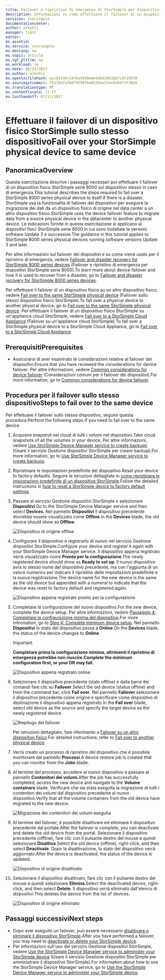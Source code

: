 ```yaml
---
title: Failover e ripristino di emergenza di StorSimple per dispositivi serie 8000| Microsoft Docs
description: Informazioni su come effettuare il failover di un dispositivo StorSimple sullo stesso dispositivo.
services: storsimple
documentationcenter: 
author: alkohli
manager: timlt
editor: 
ms.assetid: 
ms.service: storsimple
ms.devlang: na
ms.topic: article
ms.tgt_pltfrm: na
ms.workload: na
ms.date: 06/23/2017
ms.author: alkohli
ms.openlocfilehash: acc8929dc3476e9590e8e4d9526b38b7c0719570
ms.sourcegitcommit: f537befafb079256fba0529ee554c034d73f36b0
ms.translationtype: MT
ms.contentlocale: it-IT
ms.lasthandoff: 07/11/2017
---
```

# <a name="fail-over-your-storsimple-physical-device-to-same-device"></a><span data-ttu-id="653d2-103">Effettuare il failover di un dispositivo fisico StorSimple sullo stesso dispositivo</span><span class="sxs-lookup"><span data-stu-id="653d2-103">Fail over your StorSimple physical device to same device</span></span>

## <a name="overview"></a><span data-ttu-id="653d2-104">Panoramica</span><span class="sxs-lookup"><span data-stu-id="653d2-104">Overview</span></span>

<span data-ttu-id="653d2-105">Questa esercitazione descrive i passaggi necessari per effettuare il failover di un dispositivo fisico StorSimple serie 8000 sul dispositivo stesso in caso di emergenza.</span><span class="sxs-lookup"><span data-stu-id="653d2-105">This tutorial describes the steps required to fail over a StorSimple 8000 series physical device to itself if there is a disaster.</span></span> <span data-ttu-id="653d2-106">StorSimple usa la funzionalità di failover del dispositivo per eseguire la migrazione dei dati da un dispositivo fisico di origine nel data center a un altro dispositivo fisico.</span><span class="sxs-lookup"><span data-stu-id="653d2-106">StorSimple uses the device failover feature to migrate data from a source physical device in the datacenter to another physical device.</span></span> <span data-ttu-id="653d2-107">Le indicazioni fornite in questa esercitazione si applicano ai dispositivi fisici StorSimple serie 8000 in cui sono installate le versioni software Update 3 e successive.</span><span class="sxs-lookup"><span data-stu-id="653d2-107">The guidance in this tutorial applies to StorSimple 8000 series physical devices running software versions Update 3 and later.</span></span>

<span data-ttu-id="653d2-108">Per altre informazioni sul failover dei dispositivi e su come viene usato per il ripristino di emergenza, vedere [Failover and disaster recovery for StorSimple 8000 series devices](storsimple-8000-device-failover-disaster-recovery.md) (Failover e ripristino di emergenza per dispositivi StorSimple serie 8000).</span><span class="sxs-lookup"><span data-stu-id="653d2-108">To learn more about device failover and how it is used to recover from a disaster, go to [Failover and disaster recovery for StorSimple 8000 series devices](storsimple-8000-device-failover-disaster-recovery.md).</span></span>

<span data-ttu-id="653d2-109">Per effettuare il failover di un dispositivo fisico su un altro dispositivo fisico, vedere [Fail over to the same StorSimple physical device](storsimple-8000-device-failover-physical-device.md) (Failover sullo stesso dispositivo fisico StorSimple).</span><span class="sxs-lookup"><span data-stu-id="653d2-109">To fail over a physical device to another physical device, go to [Fail over to the same StorSimple physical device](storsimple-8000-device-failover-physical-device.md).</span></span> <span data-ttu-id="653d2-110">Per effettuare il failover di un dispositivo fisico StorSimple su un'appliance cloud StorSimple, vedere [Fail over to a StorSimple Cloud Appliance](storsimple-8000-device-failover-cloud-appliance.md) (Failover su un'appliance cloud StorSimple).</span><span class="sxs-lookup"><span data-stu-id="653d2-110">To fail over a StorSimple physical device to a StorSimple Cloud Appliance, go to [Fail over to a StorSimple Cloud Appliance](storsimple-8000-device-failover-cloud-appliance.md).</span></span>


## <a name="prerequisites"></a><span data-ttu-id="653d2-111">Prerequisiti</span><span class="sxs-lookup"><span data-stu-id="653d2-111">Prerequisites</span></span>

- <span data-ttu-id="653d2-112">Assicurarsi di aver esaminato le considerazioni relative al failover dei dispositivi.</span><span class="sxs-lookup"><span data-stu-id="653d2-112">Ensure that you have reviewed the considerations for device failover.</span></span> <span data-ttu-id="653d2-113">Per altre informazioni, vedere [Common considerations for device failover](storsimple-8000-device-failover-disaster-recovery.md) (Considerazioni comuni per il failover dei dispositivi).</span><span class="sxs-lookup"><span data-stu-id="653d2-113">For more information, go to [Common considerations for device failover](storsimple-8000-device-failover-disaster-recovery.md).</span></span>


## <a name="steps-to-fail-over-to-the-same-device"></a><span data-ttu-id="653d2-114">Procedura per il failover sullo stesso dispositivo</span><span class="sxs-lookup"><span data-stu-id="653d2-114">Steps to fail over to the same device</span></span>

<span data-ttu-id="653d2-115">Per effettuare il failover sullo stesso dispositivo, seguire questa procedura.</span><span class="sxs-lookup"><span data-stu-id="653d2-115">Perform the following steps if you need to fail over to the same device.</span></span>

1. <span data-ttu-id="653d2-116">Acquisire snapshot nel cloud di tutti i volumi nel dispositivo.</span><span class="sxs-lookup"><span data-stu-id="653d2-116">Take cloud snapshots of all the volumes in your device.</span></span> <span data-ttu-id="653d2-117">Per altre informazioni, vedere [Use StorSimple Device Manager service to create backups](storsimple-8000-manage-backup-policies-u2.md) (Usare il servizio Gestione dispositivi StorSimple per creare backup).</span><span class="sxs-lookup"><span data-stu-id="653d2-117">For more information, go to [Use StorSimple Device Manager service to create backups](storsimple-8000-manage-backup-policies-u2.md).</span></span>
2. <span data-ttu-id="653d2-118">Ripristinare le impostazioni predefinite del dispositivo.</span><span class="sxs-lookup"><span data-stu-id="653d2-118">Reset your device to factory defaults.</span></span> <span data-ttu-id="653d2-119">Seguire le istruzioni dettagliate in [come ripristinare le impostazioni predefinite di un dispositivo StorSimple](storsimple-8000-manage-device-controller.md#reset-the-device-to-factory-default-settings).</span><span class="sxs-lookup"><span data-stu-id="653d2-119">Follow the detailed instructions in [how to reset a StorSimple device to factory default settings](storsimple-8000-manage-device-controller.md#reset-the-device-to-factory-default-settings).</span></span>
3. <span data-ttu-id="653d2-120">Passare al servizio Gestione dispositivi StorSimple e selezionare **Dispositivi**.</span><span class="sxs-lookup"><span data-stu-id="653d2-120">Go to the StorSimple Device Manager service and then select **Devices**.</span></span> <span data-ttu-id="653d2-121">Nel pannello **Dispositivi** il dispositivo precedente dovrebbe essere visualizzato come **Offline**.</span><span class="sxs-lookup"><span data-stu-id="653d2-121">In the **Devices** blade, the old device should show as **Offline**.</span></span>

    ![Dispositivo di origine offline](./media/storsimple-8000-device-failover-disaster-recovery/failover-single-dev2.png)

4. <span data-ttu-id="653d2-123">Configurare il dispositivo e registrarlo di nuovo nel servizio Gestione dispositivi StorSimple.</span><span class="sxs-lookup"><span data-stu-id="653d2-123">Configure your device and register it again with your StorSimple Device Manager service.</span></span> <span data-ttu-id="653d2-124">Il dispositivo appena registrato verrà visualizzato come **Pronto per la configurazione**.</span><span class="sxs-lookup"><span data-stu-id="653d2-124">The newly registered device should show as **Ready to set up**.</span></span> <span data-ttu-id="653d2-125">Il nuovo dispositivo avrà lo stesso nome del dispositivo precedente, ma con l'aggiunta di un valore numerico per indicare il ripristino delle impostazioni predefinite e la nuova registrazione.</span><span class="sxs-lookup"><span data-stu-id="653d2-125">The device name for the new device is the same as the old device but appended with a numeral to indicate that the device was reset to factory default and registered again.</span></span>

    ![Dispositivo appena registrato pronto per la configurazione](./media/storsimple-8000-device-failover-disaster-recovery/failover-single-dev3.png)
5. <span data-ttu-id="653d2-127">Completare la configurazione del nuovo dispositivo.</span><span class="sxs-lookup"><span data-stu-id="653d2-127">For the new device, complete the device setup.</span></span> <span data-ttu-id="653d2-128">Per altre informazioni, vedere [Passaggio 4: Completare la configurazione minima del dispositivo](storsimple-8000-deployment-walkthrough-u2.md#step-4-complete-minimum-device-setup).</span><span class="sxs-lookup"><span data-stu-id="653d2-128">For more information, go to [Step 4: Complete minimum device setup](storsimple-8000-deployment-walkthrough-u2.md#step-4-complete-minimum-device-setup).</span></span> <span data-ttu-id="653d2-129">Nel pannello **Dispositivi** lo stato del dispositivo passa a **Online**.</span><span class="sxs-lookup"><span data-stu-id="653d2-129">On the **Devices** blade, the status of the device changes to **Online**.</span></span>

   > [!IMPORTANT]
   > <span data-ttu-id="653d2-130">**Completare prima la configurazione minima, altrimenti il ripristino di emergenza potrebbe non riuscire.**</span><span class="sxs-lookup"><span data-stu-id="653d2-130">**Complete the minimum configuration first, or your DR may fail.**</span></span>

    ![Dispositivo appena registrato online](./media/storsimple-8000-device-failover-disaster-recovery/failover-single-dev7.png)

6. <span data-ttu-id="653d2-132">Selezionare il dispositivo precedente (stato offline) e dalla barra dei comandi fare clic su **Failover**.</span><span class="sxs-lookup"><span data-stu-id="653d2-132">Select the old device (status offline) and from the command bar, click **Fail over**.</span></span> <span data-ttu-id="653d2-133">Nel pannello **Failover** selezionare il dispositivo precedente come origine e specificare come dispositivo di destinazione il dispositivo appena registrato.</span><span class="sxs-lookup"><span data-stu-id="653d2-133">In the **Fail over** blade, select old device as the source and specify the target device as the newly registered device.</span></span>

    ![Riepilogo del failover](./media/storsimple-8000-device-failover-disaster-recovery/failover-single-dev11.png)

    <span data-ttu-id="653d2-135">Per istruzioni dettagliate, fare riferimento a [Failover su un altro dispositivo fisico](#fail-over-to-another-physical-device).</span><span class="sxs-lookup"><span data-stu-id="653d2-135">For detailed instructions, refer to [Fail over to another physical device](#fail-over-to-another-physical-device).</span></span>

7. <span data-ttu-id="653d2-136">Verrà creato un processo di ripristino del dispositivo che è possibile monitorare dal pannello **Processi**.</span><span class="sxs-lookup"><span data-stu-id="653d2-136">A device restore job is created that you can monitor from the **Jobs** blade.</span></span>

8. <span data-ttu-id="653d2-137">Al termine del processo, accedere al nuovo dispositivo e passare al pannello **Contenitori dei volumi**.</span><span class="sxs-lookup"><span data-stu-id="653d2-137">After the job has successfully completed, access the new device and navigate to the **Volume containers** blade.</span></span> <span data-ttu-id="653d2-138">Verificare che sia stata eseguita la migrazione di tutti i contenitori dei volumi dal dispositivo precedente al nuovo dispositivo.</span><span class="sxs-lookup"><span data-stu-id="653d2-138">Verify that all the volume containers from the old device have migrated to the new device.</span></span>

   ![Migrazione dei contenitori dei volumi eseguita](./media/storsimple-8000-device-failover-disaster-recovery/failover-single-dev13.png)

9. <span data-ttu-id="653d2-140">Al termine del failover, è possibile disattivare ed eliminare il dispositivo precedente dal portale.</span><span class="sxs-lookup"><span data-stu-id="653d2-140">After the failover is complete, you can deactivate and delete the old device from the portal.</span></span> <span data-ttu-id="653d2-141">Selezionare il dispositivo precedente (offline), fare clic con il pulsante destro del mouse e quindi selezionare **Disattiva**.</span><span class="sxs-lookup"><span data-stu-id="653d2-141">Select the old device (offline), right-click, and then select **Deactivate**.</span></span> <span data-ttu-id="653d2-142">Dopo la disattivazione, lo stato del dispositivo verrà aggiornato.</span><span class="sxs-lookup"><span data-stu-id="653d2-142">After the device is deactivated, the status of the device is updated.</span></span>

     ![Dispositivo di origine disattivato](./media/storsimple-8000-device-failover-disaster-recovery/failover-single-dev14.png)

10. <span data-ttu-id="653d2-144">Selezionare il dispositivo disattivato, fare clic con il pulsante destro del mouse e quindi selezionare **Elimina**.</span><span class="sxs-lookup"><span data-stu-id="653d2-144">Select the deactivated device, right-click, and then select **Delete**.</span></span> <span data-ttu-id="653d2-145">Il dispositivo verrà eliminato dall'elenco di dispositivi.</span><span class="sxs-lookup"><span data-stu-id="653d2-145">This deletes the device from the list of devices.</span></span>

    ![Dispositivo di origine eliminato](./media/storsimple-8000-device-failover-disaster-recovery/failover-single-dev15.png)



## <a name="next-steps"></a><span data-ttu-id="653d2-147">Passaggi successivi</span><span class="sxs-lookup"><span data-stu-id="653d2-147">Next steps</span></span>

* <span data-ttu-id="653d2-148">Dopo aver eseguito un failover, può essere necessario [disattivare o eliminare il dispositivo StorSimple](storsimple-8000-deactivate-and-delete-device.md).</span><span class="sxs-lookup"><span data-stu-id="653d2-148">After you have performed a failover, you may need to [deactivate or delete your StorSimple device](storsimple-8000-deactivate-and-delete-device.md).</span></span>
* <span data-ttu-id="653d2-149">Per informazioni sull'uso del servizio Gestione dispositivi StorSimple, vedere [Use the StorSimple Device Manager service to administer your StorSimple device](storsimple-8000-manager-service-administration.md) (Usare il servizio Gestione dispositivi StorSimple per amministrare il dispositivo StorSimple).</span><span class="sxs-lookup"><span data-stu-id="653d2-149">For information about how to use the StorSimple Device Manager service, go to [Use the StorSimple Device Manager service to administer your StorSimple device](storsimple-8000-manager-service-administration.md).</span></span>

